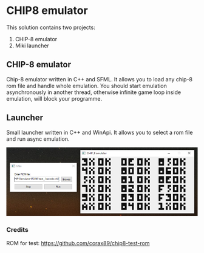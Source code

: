 # CHIP8 emulator

This solution contains two projects:
1. CHIP-8 emulator 
1. Miki launcher

## CHIP-8 emulator
Chip-8 emulator written in C++ and SFML. It allows you to load any chip-8 rom file and handle whole emulation.
You should start emulation asynchronously in another thread, otherwise infinite game loop inside emulation, will block your programme.   

## Launcher
Small launcher written in C++ and WinApi. It allows you to select a rom file and run async emulation.

![Image](coverphoto.png)

### Credits
ROM for test: https://github.com/corax89/chip8-test-rom

